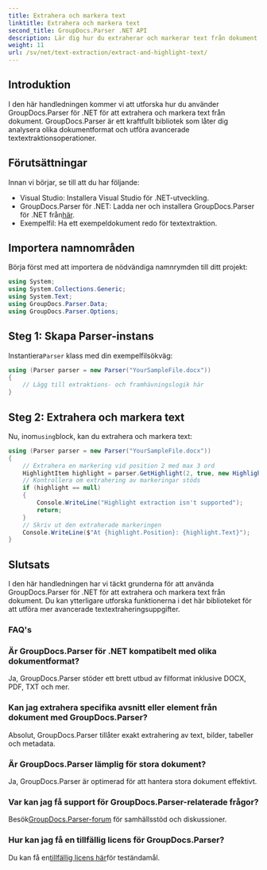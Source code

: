 ```yaml
---
title: Extrahera och markera text
linktitle: Extrahera och markera text
second_title: GroupDocs.Parser .NET API
description: Lär dig hur du extraherar och markerar text från dokument med GroupDocs.Parser för .NET. Enkla steg för effektiv textextraktion i dina .NET-projekt.
weight: 11
url: /sv/net/text-extraction/extract-and-highlight-text/
---
```

## Introduktion
I den här handledningen kommer vi att utforska hur du använder GroupDocs.Parser för .NET för att extrahera och markera text från dokument. GroupDocs.Parser är ett kraftfullt bibliotek som låter dig analysera olika dokumentformat och utföra avancerade textextraktionsoperationer.
## Förutsättningar
Innan vi börjar, se till att du har följande:
- Visual Studio: Installera Visual Studio för .NET-utveckling.
-  GroupDocs.Parser för .NET: Ladda ner och installera GroupDocs.Parser för .NET från[här](https://releases.groupdocs.com/parser/net/).
- Exempelfil: Ha ett exempeldokument redo för textextraktion.

## Importera namnområden
Börja först med att importera de nödvändiga namnrymden till ditt projekt:
```csharp
using System;
using System.Collections.Generic;
using System.Text;
using GroupDocs.Parser.Data;
using GroupDocs.Parser.Options;
```
## Steg 1: Skapa Parser-instans
 Instantiera`Parser` klass med din exempelfilsökväg:
```csharp
using (Parser parser = new Parser("YourSampleFile.docx"))
{
    // Lägg till extraktions- och framhävningslogik här
}
```
## Steg 2: Extrahera och markera text
 Nu, inom`using`block, kan du extrahera och markera text:
```csharp
using (Parser parser = new Parser("YourSampleFile.docx"))
{
    // Extrahera en markering vid position 2 med max 3 ord
    HighlightItem highlight = parser.GetHighlight(2, true, new HighlightOptions(3));
    // Kontrollera om extrahering av markeringar stöds
    if (highlight == null)
    {
        Console.WriteLine("Highlight extraction isn't supported");
        return;
    }
    // Skriv ut den extraherade markeringen
    Console.WriteLine($"At {highlight.Position}: {highlight.Text}");
}
```

## Slutsats
I den här handledningen har vi täckt grunderna för att använda GroupDocs.Parser för .NET för att extrahera och markera text från dokument. Du kan ytterligare utforska funktionerna i det här biblioteket för att utföra mer avancerade textextraheringsuppgifter.

### FAQ's
### Är GroupDocs.Parser för .NET kompatibelt med olika dokumentformat?
Ja, GroupDocs.Parser stöder ett brett utbud av filformat inklusive DOCX, PDF, TXT och mer.
### Kan jag extrahera specifika avsnitt eller element från dokument med GroupDocs.Parser?
Absolut, GroupDocs.Parser tillåter exakt extrahering av text, bilder, tabeller och metadata.
### Är GroupDocs.Parser lämplig för stora dokument?
Ja, GroupDocs.Parser är optimerad för att hantera stora dokument effektivt.
### Var kan jag få support för GroupDocs.Parser-relaterade frågor?
 Besök[GroupDocs.Parser-forum](https://forum.groupdocs.com/c/parser/17) för samhällsstöd och diskussioner.
### Hur kan jag få en tillfällig licens för GroupDocs.Parser?
 Du kan få en[tillfällig licens här](https://purchase.groupdocs.com/temporary-license/)för teständamål.